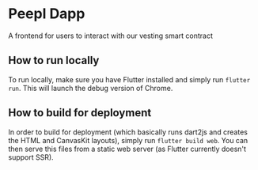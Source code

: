 # Peepl Dapp


A frontend for users to interact with our vesting smart contract

## How to run locally
To run locally, make sure you have Flutter installed and simply run `flutter run`. This will launch the debug version of Chrome.

## How to build for deployment
In order to build for deployment (which basically runs dart2js and creates the HTML and CanvasKit layouts), simply run `flutter build web`. You can then serve this files from a static web server (as Flutter currently doesn't support SSR).